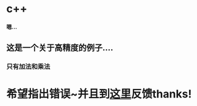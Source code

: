 # c++
#### 嗯...
## 这是一个关于高精度的例子....
### 只有加法和乘法
# 希望指出错误~并且到[这里](http://b.sf007.cf/github-bug-add-mul)反馈thanks!
